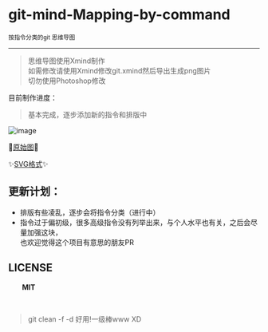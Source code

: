 # git-mind-Mapping-by-command
<small> 按指令分类的git 思维导图</small>
<hr/>

> 思维导图使用Xmind制作<br>
> 如需修改请使用Xmind修改git.xmind然后导出生成png图片<br>
> 切勿使用Photoshop修改


目前制作进度：
> 基本完成，逐步添加新的指令和排版中

![image](https://github.com/Kuri-su/gitMindmap-by-command/blob/master/Git%20V2.7.4.png "showPNG")<br/>

 :star2:[原始图](https://raw.githubusercontent.com/Kuri-su/gitMindmap-by-command/master/Git%20V2.7.4.png "pic" ):star2:

 :sparkles:[SVG格式](https://github.com/Kuri-su/gitMindmap-by-command/blob/master/Git%20V2.7.4.svg "pic" ):sparkles:

## 更新计划：
* 排版有些凌乱，逐步会将指令分类（进行中）
* 指令过于偏初级，很多高级指令没有列举出来，与个人水平也有关，之后会尽量加强这块，<br>也欢迎觉得这个项目有意思的朋友PR

## LICENSE
&nbsp;&nbsp;&nbsp;&nbsp;&nbsp;&nbsp;&nbsp;<b>MIT</b>

<br/>

> git clean -f -d 好用!一级棒www XD
